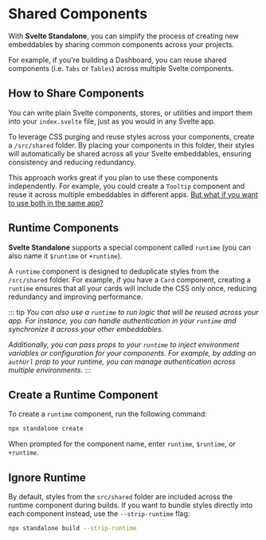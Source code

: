 # Shared Components

With **Svelte Standalone**, you can simplify the process of creating new embeddables by sharing common components across your projects. 

For example, if you're building a Dashboard, you can reuse shared components (i.e. `Tabs` or `Tables`) across multiple Svelte components.

## How to Share Components

You can write plain Svelte components, stores, or utilities and import them into your `index.svelte` file, just as you would in any Svelte app.

To leverage CSS purging and reuse styles across your components, create a `/src/shared` folder. By placing your components in this folder, their styles will automatically be shared across all your Svelte embeddables, ensuring consistency and reducing redundancy.

This approach works great if you plan to use these components independently. For example, you could create a `Tooltip` component and reuse it across multiple embeddables in different apps. [But what if you want to use both in the same app?](#runtime-components)

## Runtime Components

**Svelte Standalone** supports a special component called `runtime` (you can also name it `$runtime` or `+runtime`).

A `runtime` component is designed to deduplicate styles from the `/src/shared` folder. For example, if you have a `Card` component, creating a `runtime` ensures that all your cards will include the CSS only once, reducing redundancy and improving performance.

::: tip
_You can also use a `runtime` to run logic that will be reused across your app. For instance, you can handle authentication in your `runtime` and synchronize it across your other embeddables._

_Additionally, you can pass props to your `runtime` to inject environment variables or configuration for your components. For example, by adding an `authUrl` prop to your runtime, you can manage authentication across multiple environments._
:::

## Create a Runtime Component

To create a `runtime` component, run the following command:

```bash
npx standalone create
```

When prompted for the component name, enter `runtime`, `$runtime`, or `+runtime`.

## Ignore Runtime

By default, styles from the `src/shared` folder are included across the runtime component during builds. If you want to bundle styles directly into each component instead, use the `--strip-runtime` flag:

```bash
npx standalone build --strip-runtime
```
